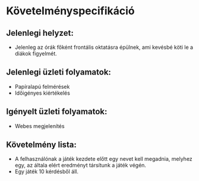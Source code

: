 # Követelményspecifikáció

## Jelenlegi helyzet:
- Jelenleg az órák főként frontális oktatásra épülnek, ami kevésbé köti le a diákok figyelmét.

## Jelenlegi üzleti folyamatok:
- Papíralapú felmérések
- Időigényes kiértékelés

## Igényelt üzleti folyamatok:
- Webes megjelenítés

## Követelmény lista:
- A felhasználónak a játék kezdete előtt egy nevet kell megadnia, melyhez egy, az általa elért eredményt társítunk a játék végén.
- Egy játék 10 kérdésből áll.
